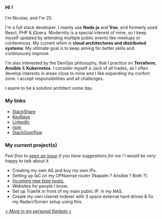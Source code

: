 ### Hi !

I'm Nicolas, and I'm 25.

I'm a full stack developer. I mainly use **Node.js** and **Vue**, and formerly used React, PHP & jQuery.
Modernity is a special interest of mine, so I keep myself updated by attending multiple public events like meetups or conferences. My current whim is **cloud architectures and distributed systems**.
My ultimate goal is to keep aiming for better skills and continuously improve.

I'm also interested by the DevOps philosophy, that I practice on **Terraform**, **Ansible** & **Kubernetes**.
I consider myself a Jack of all trades, as I often develop interests in areas close to mine and I like expanding my confort zone. I accept responsibilities and all challenges.

I aspire to be a solution architect some day.

### My links

* [StackShare](https://stackshare.io/Ilshidur/personal-stack)
* [KeyBase](https://keybase.io/ilshidur)
* [LinkedIn](https://www.linkedin.com/in/nicolascoutin)
* [npm](https://www.npmjs.com/~ilshidur)
* [StackOverflow](https://stackoverflow.com/story/nicolas-coutin)

### My current project(s)

*Feel free to [open an issue](https://github.com/Ilshidur/Ilshidur/issues/new?title=Suggestion%20on%20one%20of%20your%20projects) if you have suggestions for me ! I would be very happy to talk about it.*

* Creating my own AS and buy my own IPs.
* Setting up IaC on my OPNsense router (Napalm ? Ansible ? Both ?).
* [Incoming new blog posts.](https://github.com/Ilshidur/blog.nicolas-coutin.com/projects/1)
* Websites for people I know.
* Set up Traefik in front of my main public IP, in my NAS.
* Create my own Usenet indexer with 3 space external hard drives & fix my Radarr/Sonarr setup using this.

*[> More in my personal Kanban <](https://github.com/users/Ilshidur/projects/5)*
